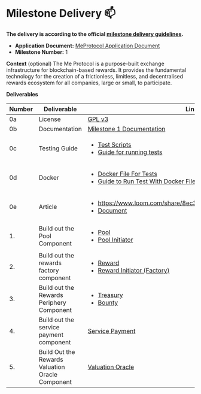 # Milestone Delivery :mailbox:

**The delivery is according to the official [milestone delivery guidelines](https://github.com/w3f/Grants-Program/blob/master/docs/Support%20Docs/milestone-deliverables-guidelines.md).**  

* **Application Document:** [MeProtocol Application Document](https://github.com/w3f/Grants-Program/blob/master/applications/MeProtocol.md)
* **Milestone Number:** 1

**Context** (optional)
The Me Protocol is a purpose-built exchange infrastructure for blockchain-based rewards. It provides the fundamental technology for the creation of a frictionless, limitless, and decentralised rewards ecosystem for all companies, large or small, to participate.

**Deliverables**

| Number | Deliverable | Link | Notes |
| ------------- | ------------- | ------------- |------------- |
| 0a | License |[GPL v3](https://github.com/Me-Protocol/rusty-protocol-v0.1/blob/milestone-1/license.md)| ...| 
| 0b | Documentation | [Milestone 1 Documentation](https://github.com/Me-Protocol/rusty-protocol-v0.1/blob/milestone-1/README.md)  | ...| 
| 0c | Testing Guide |<ul> <li> [Test Scripts](https://github.com/Me-Protocol/rusty-protocol-v0.1/tree/milestone-1/tests)  </li> <li> [Guide for running tests](https://github.com/Me-Protocol/rusty-protocol-v0.1/blob/milestone-1/testing_guide.md) </li></ul>| ...| 
| 0d | Docker |<ul> <li>[Docker File For Tests](https://github.com/Me-Protocol/rusty-protocol-v0.1/blob/milestone-1/Dockerfile)</li><li> [Guide to Run Test With Docker File](https://github.com/Me-Protocol/rusty-protocol-v0.1/blob/milestone-1/testing_guide.md#running-the-docker-file-for-the-e2e-test)</li></ul>| ...| 
| 0e | Article | <ul> <li>https://www.loom.com/share/8ec3df74fb414049a7e1f10a7f2aa7b5</li><li>[Document](https://drive.google.com/file/d/1sHMD_ZAZE8laRbTjFTAkWKcSXmEIWnFB/view?usp=sharing)</li></ul>| ...| 
| 1. | Build out the Pool Component | <ul>  <li>[Pool](https://github.com/Me-Protocol/rusty-protocol-v0.1/tree/milestone-1/contracts/modules/deployables/pool)</li><li>[Pool Initiator](https://github.com/Me-Protocol/rusty-protocol-v0.1/tree/milestone-1/contracts/modules/deployables/pool_initiator)</li></ul> | ...| 
| 2. | Build out the rewards factory component |<ul>  <li>[Reward](https://github.com/Me-Protocol/rusty-protocol-v0.1/tree/milestone-1/contracts/modules/deployables/reward)</li><li> [Reward Initiator (Factory)](https://github.com/Me-Protocol/rusty-protocol-v0.1/tree/milestone-1/contracts/modules/deployables/reward_initiator) | ...| 
| 3. | Build out the Rewards Periphery Component |<ul>  <li> [Treasury](https://github.com/Me-Protocol/rusty-protocol-v0.1/tree/milestone-1/contracts/modules/peripherals/treasury) </li><li> [Bounty](https://github.com/Me-Protocol/rusty-protocol-v0.1/tree/milestone-1/contracts/modules/peripherals/bounty)| ...| 
| 4. | Build out the service payment component |[Service Payment](https://github.com/Me-Protocol/rusty-protocol-v0.1/tree/milestone-1/contracts/modules/services/payment)| ...| 
| 5. | Build Out the Rewards Valuation Oracle Component |[Valuation Oracle](https://github.com/Me-Protocol/rusty-protocol-v0.1/tree/milestone-1/contracts/modules/services/oracle)| ...| 
